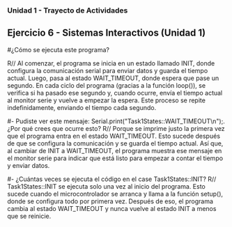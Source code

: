### Unidad 1 - Trayecto de Actividades

## Ejercicio 6 - Sistemas Interactivos (Unidad 1)
#¿Cómo se ejecuta este programa?

R// 
Al comenzar, el programa se inicia en un estado llamado INIT, donde configura la comunicación serial para enviar datos y guarda el tiempo actual. Luego, pasa al estado WAIT_TIMEOUT, 
donde espera que pase un segundo. En cada ciclo del programa (gracias a la función loop()), se verifica si ha pasado ese segundo y, cuando ocurre, envía el tiempo actual al monitor 
serie y vuelve a empezar la espera. Este proceso se repite indefinidamente, enviando el tiempo cada segundo.

#- Pudiste ver este mensaje: Serial.print("Task1States::WAIT_TIMEOUT\n");. ¿Por qué crees que ocurre esto?
R//
Porque se imprime justo la primera vez que el programa entra en el estado WAIT_TIMEOUT. Esto sucede después de que se configura la comunicación y se guarda el tiempo actual. 
Así que, al cambiar de INIT a WAIT_TIMEOUT, el programa muestra ese mensaje en el monitor serie para indicar que está listo para empezar a contar el tiempo y enviar datos.

#- ¿Cuántas veces se ejecuta el código en el case Task1States::INIT?
R// Task1States::INIT se ejecuta solo una vez al inicio del programa. Esto sucede cuando el microcontrolador se arranca y llama a la función setup(), 
donde se configura todo por primera vez. Después de eso, el programa cambia al estado WAIT_TIMEOUT y nunca vuelve al estado INIT a menos que se reinicie.
